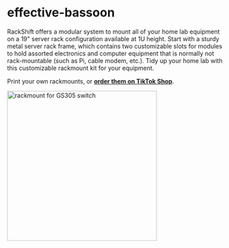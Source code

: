 # effective-bassoon

RackShift offers a modular system to mount all of your home lab equipment on a 19" server rack configuration available at 1U height. Start with a sturdy metal server rack frame, which contains two customizable slots for modules to hold assorted electronics and computer equipment that is normally not rack-mountable (such as Pi, cable modem, etc.). Tidy up your home lab with this customizable rackmount kit for your equipment.

Print your own rackmounts, or **[order them on TikTok Shop](https://www.tiktok.com/@getneonship)**.

<p align="center>
  <img src="https://github.com/RackShiftLabs/effective-bassoon/blob/main/images/RACKE_frame_IMG_6610.jpg" alt="rackmount for GS305 switch" width="350">
  <img src="https://github.com/RackShiftLabs/effective-bassoon/blob/main/images/RACKE_frame_IMG_6610.jpg" alt="rackmount for GS305 switch" width="350">
</p>
